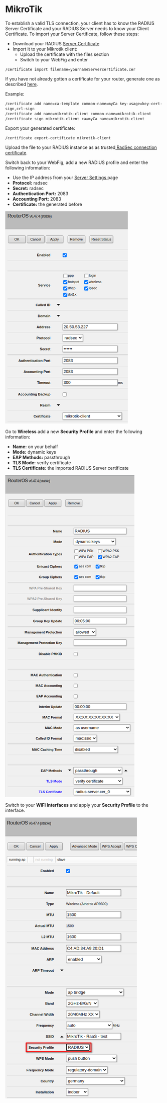 # MikroTik

To establish a valid TLS connection, your client has to know the RADIUS Server Certificate and your RADIUS Server needs to know your Client Certificate. To import your Server Certificate, follow these steps:&#x20;

* Download your RADIUS [Server Certificate](../../../portal/settings-server.md#download)
* Import it to your Mikrotik client:
  * Upload the certificate with the files section
  * Switch to your WebFig and enter

```
/certificate import filename=yournameServercertificate.cer
```

If you have not already gotten a certificate for your router, generate one as described [here](https://wiki.mikrotik.com/wiki/Manual:Create\_Certificates).&#x20;

Example:&#x20;

```
/certificate add name=ca-template common-name=myCa key-usage=key-cert-sign,crl-sign
/certificate add name=mikrotik-client common-name=mikrotik-client
/certificate sign mikrotik-client ca=myCa name=mikrotik-client
```

Export your generated certificate:

```
/certificate export-certificate mikrotik-client
```

Upload the file to your RADIUS instance as as trusted[ RadSec connection certificate](../../../portal/settings-server.md#add).

Switch back to your WebFig, add a new RADIUS profile and enter the following information:

* Use the IP address from your [Server Settings ](../../../portal/settings-server.md)page
* **Protocol:** radsec
* **Secret:** radsec
* **Authentication Port:** 2083
* **Accounting Port:** 2083
* **Certificate:** the generated before&#x20;

![](<../../../.gitbook/assets/image (39).png>)

Go to **Wireless** add a new **Security Profile** and enter the following information:&#x20;

* **Name:** on your behalf
* **Mode:** dynamic keys
* **EAP Methods:** passthrough
* **TLS Mode:** verify certificate
* **TLS Certificate:** the imported RADIUS Server certificate

![](<../../../.gitbook/assets/image (40).png>)



Switch to your **WiFi Interfaces** and apply your **Security Profile** to the interface.

![](<../../../.gitbook/assets/image (41).png>)
